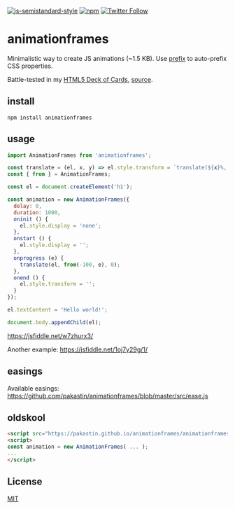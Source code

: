 [![js-semistandard-style](https://img.shields.io/badge/code%20style-semistandard-brightgreen.svg?maxAge=3600&style=flat-square)](https://github.com/Flet/semistandard)
[![npm](https://img.shields.io/npm/v/animationframes.svg?maxAge=60&style=flat-square)](https://www.npmjs.com/package/animationframes)
[![Twitter Follow](https://img.shields.io/twitter/follow/pakastin.svg?style=social&maxAge=3600)](https://twitter.com/pakastin)

# animationframes
Minimalistic way to create JS animations (~1.5 KB). Use [prefix](https://github.com/pakastin/prefix) to auto-prefix CSS properties.

Battle-tested in my [HTML5 Deck of Cards](https://deck-of-cards.js.org), [source](https://github.com/pakastin/deck-of-cards/blob/master/lib/card.js#L65).

## install
```
npm install animationframes
```

## usage

```js
import AnimationFrames from 'animationframes';

const translate = (el, x, y) => el.style.transform = `translate(${x}%, ${y}%)`;
const { from } = AnimationFrames;

const el = document.createElement('h1');

const animation = new AnimationFrames({
  delay: 0,
  duration: 1000,
  oninit () {
    el.style.display = 'none';
  },
  onstart () {
    el.style.display = '';
  },
  onprogress (e) {
    translate(el, from(-100, e), 0);
  },
  onend () {
    el.style.transform = '';
  }
});

el.textContent = 'Hello world!';

document.body.appendChild(el);
```
https://jsfiddle.net/w7zhurx3/

Another example: https://jsfiddle.net/1oj7y29g/1/

## easings
Available easings: https://github.com/pakastin/animationframes/blob/master/src/ease.js

## oldskool
```html
<script src="https://pakastin.github.io/animationframes/animationframes.min.js"></script>
<script>
const animation = new AnimationFrames( ... );
...
</script>
```

## License
[MIT](https://github.com/pakastin/animationframes/blob/master/LICENSE)

